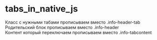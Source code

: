 # tabs_in_native_js

Класс с нужными табами прописываем вместо .info-header-tab <br>
Родительский блок прописываем вместо .info-header <br>
Контент который переключаем прописываем вместо .info-tabcontent

